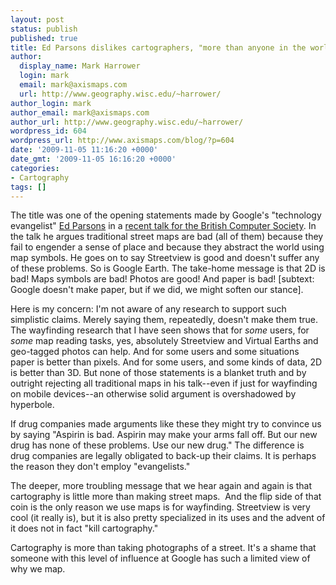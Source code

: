 ```yaml
---
layout: post
status: publish
published: true
title: Ed Parsons dislikes cartographers, "more than anyone in the world"
author:
  display_name: Mark Harrower
  login: mark
  email: mark@axismaps.com
  url: http://www.geography.wisc.edu/~harrower/
author_login: mark
author_email: mark@axismaps.com
author_url: http://www.geography.wisc.edu/~harrower/
wordpress_id: 604
wordpress_url: http://www.axismaps.com/blog/?p=604
date: '2009-11-05 11:16:20 +0000'
date_gmt: '2009-11-05 16:16:20 +0000'
categories:
- Cartography
tags: []
---
```

<p>The title was one of the opening statements made by Google's "technology evangelist" <a href="http://www.edparsons.com/2009/11/beyond-cartography-bcs-presentation/" target="_blank">Ed Parsons</a> in a <a href="http://blog.lostinspatial.com/2009/11/04/who-killed-cartography/" target="_blank">recent talk for the British Computer Society</a>. In the talk he argues traditional street maps are bad (all of them) because they fail to engender a sense of place and because they abstract the world using map symbols. He goes on to say Streetview is good and doesn't suffer any of these problems. So is Google Earth. The take-home message is that 2D is bad! Maps symbols are bad! Photos are good! And paper is bad! [subtext: Google doesn't make paper, but if we did, we might soften our stance].</p>
<p>Here is my concern: I'm not aware of any research to support such simplistic claims. Merely saying them, repeatedly, doesn't make them true. The wayfinding research that I have seen shows that for <em>some</em> users, for <em>some</em> map reading tasks, yes, absolutely Streetview and Virtual Earths and geo-tagged photos can help. And for some users and some situations paper is better than pixels. And for some users, and some kinds of data, 2D is better than 3D. But none of those statements is a blanket truth and by outright rejecting all traditional maps in his talk--even if just for wayfinding on mobile devices--an otherwise solid argument is overshadowed by hyperbole.</p>
<p>If drug companies made arguments like these they might try to convince us by saying "Aspirin is bad. Aspirin may make your arms fall off. But our new drug has none of these problems. Use our new drug." The difference is drug companies are legally obligated to back-up their claims. It is perhaps the reason they don't employ "evangelists."</p>
<p>The deeper, more troubling message that we hear again and again is that cartography is little more than making street maps.  And the flip side of that coin is the only reason we use maps is for wayfinding. Streetview is very cool (it really is), but it is also pretty specialized in its uses and the advent of it does not in fact "kill cartography."</p>
<p>Cartography is more than taking photographs of a street. It's a shame that someone with this level of influence at Google has such a limited view of why we map.</p>
